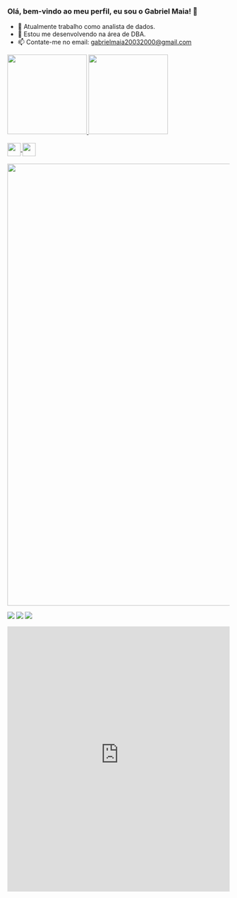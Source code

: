 ### Olá, bem-vindo ao meu perfil, eu sou o Gabriel Maia! 👋

- 🔭 Atualmente trabalho como analista de dados.
- 🌱 Estou me desenvolvendo na área de DBA.
- 📫 Contate-me no email: gabrielmaia20032000@gmail.com

<div>
  <a href="https://beacons.ai/DeveloperMaia">
  <img height="180em"src="https://github-readme-stats.vercel.app/api?username=DeveloperMaia&show_icons=true&theme=dark&include_all_commits=true&count_private=true"/>
  <img height="180em" src="https://github-readme-stats.vercel.app/api/top-langs/?username=DeveloperMaia&layout=compact&langs_count=16&theme=dark"/>
</div>
  
  <div style="display: inline_block"><br>
  
  <img align="center" height="30" width="30" src="https://cdn.icon-icons.com/icons2/2107/PNG/512/file_type_vscode_icon_130084.png" />
  <img align="center" height="30" width="30" src="https://blog.sqlauthority.com/wp-content/uploads/2016/03/configuration.png" />  
   </div>
  
<br>
 
 <img align="center" height="1000" src="https://i.ibb.co/whpVjQB/5e9.gif" />
  
  <div>
  
  <a href="https://www.instagram.com/o.m.a.i.a/" target="_blank"><img src="https://img.shields.io/badge/-Instagram-%23E4405F?style=for-the-badge&logo=instagram&logoColor=white" target="_blank"></a>
  <a href = "mailto:gabrielmaia20032000@gmail.com"><img src="https://img.shields.io/badge/Gmail-D14836?style=for-the-badge&logo=gmail&logoColor=white" target="_blank"></a>
  <a href="https://www.linkedin.com/in/gabriel-maia-medeiros-3b7147172/"  target="_blank"><img src="https://img.shields.io/badge/-LinkedIn-%230077B5?style=for-the-badge&logo=linkedin&logoColor=white" target="_blank"></a>   

   <iframe src="https://scrawny-lime-e6f.notion.site/ebd/2925c323e5fc805ebcf4ef1a611e3255?v=2925c323e5fc80fc8b0e000c1b1ed525" width="100%" height="600" frameborder="0" allowfullscreen />

